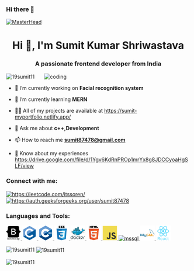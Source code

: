 ### Hi there 👋

[![MasterHead](https://th.bing.com/th/id/R.726c11b9daa7147358371808a09ee3c1?rik=1K6gU057SjUhdw&pid=ImgRaw&r=0)](https://rishavchanda.io)


<h1 align="center">Hi 👋, I'm Sumit Kumar Shriwastava</h1>
<h3 align="center">A passionate frontend developer from India</h3>
<img align="right" alt="coding" width="400" src="https://th.bing.com/th/id/R.e1f3413bf5036045713341394f617225?rik=UQJfe%2fYIXZvk0g&pid=ImgRaw&r=0">

<p align="left"> <img src="https://komarev.com/ghpvc/?username=19sumit11&label=Profile%20views&color=0e75b6&style=flat" alt="19sumit11" /> </p>

- 🔭 I’m currently working on **Facial recognition system**

- 🌱 I’m currently learning **MERN**

- 👨‍💻 All of my projects are available at https://sumit-myportfolio.netlify.app/ 

- 💬 Ask me about **c++,Development**

- 📫 How to reach me **sumit87478@gmail.com**
- 📄 Know about my experiences  https://drive.google.com/file/d/1Ygv6KdRnPROp1mrYx8g8JDCCyoaHgSLF/view

<h3 align="left">Connect with me:</h3>
<p align="left">
<a href="https://www.leetcode.com/https://leetcode.com/itssoren/" target="blank"><img align="center" src="https://raw.githubusercontent.com/rahuldkjain/github-profile-readme-generator/master/src/images/icons/Social/leet-code.svg" alt="https://leetcode.com/itssoren/" height="30" width="40" /></a>
<a href="https://auth.geeksforgeeks.org/user/https://auth.geeksforgeeks.org/user/sumit87478" target="blank"><img align="center" src="https://raw.githubusercontent.com/rahuldkjain/github-profile-readme-generator/master/src/images/icons/Social/geeks-for-geeks.svg" alt="https://auth.geeksforgeeks.org/user/sumit87478" height="30" width="40" /></a>
</p>

<h3 align="left">Languages and Tools:</h3>
<p align="left"> <a href="https://getbootstrap.com" target="_blank" rel="noreferrer"> <img src="https://raw.githubusercontent.com/devicons/devicon/master/icons/bootstrap/bootstrap-plain-wordmark.svg" alt="bootstrap" width="40" height="40"/> </a> <a href="https://www.cprogramming.com/" target="_blank" rel="noreferrer"> <img src="https://raw.githubusercontent.com/devicons/devicon/master/icons/c/c-original.svg" alt="c" width="40" height="40"/> </a> <a href="https://www.w3schools.com/cpp/" target="_blank" rel="noreferrer"> <img src="https://raw.githubusercontent.com/devicons/devicon/master/icons/cplusplus/cplusplus-original.svg" alt="cplusplus" width="40" height="40"/> </a> <a href="https://www.w3schools.com/css/" target="_blank" rel="noreferrer"> <img src="https://raw.githubusercontent.com/devicons/devicon/master/icons/css3/css3-original-wordmark.svg" alt="css3" width="40" height="40"/> </a> <a href="https://www.docker.com/" target="_blank" rel="noreferrer"> <img src="https://raw.githubusercontent.com/devicons/devicon/master/icons/docker/docker-original-wordmark.svg" alt="docker" width="40" height="40"/> </a> <a href="https://www.w3.org/html/" target="_blank" rel="noreferrer"> <img src="https://raw.githubusercontent.com/devicons/devicon/master/icons/html5/html5-original-wordmark.svg" alt="html5" width="40" height="40"/> </a> <a href="https://developer.mozilla.org/en-US/docs/Web/JavaScript" target="_blank" rel="noreferrer"> <img src="https://raw.githubusercontent.com/devicons/devicon/master/icons/javascript/javascript-original.svg" alt="javascript" width="40" height="40"/> </a> <a href="https://www.microsoft.com/en-us/sql-server" target="_blank" rel="noreferrer"> <img src="https://www.svgrepo.com/show/303229/microsoft-sql-server-logo.svg" alt="mssql" width="40" height="40"/> </a> <a href="https://www.mysql.com/" target="_blank" rel="noreferrer"> <img src="https://raw.githubusercontent.com/devicons/devicon/master/icons/mysql/mysql-original-wordmark.svg" alt="mysql" width="40" height="40"/> </a> <a href="https://reactjs.org/" target="_blank" rel="noreferrer"> <img src="https://raw.githubusercontent.com/devicons/devicon/master/icons/react/react-original-wordmark.svg" alt="react" width="40" height="40"/> </a> </p>

<p><img align="left" src="https://github-readme-stats.vercel.app/api/top-langs?username=19sumit11&show_icons=true&locale=en&layout=compact" alt="19sumit11" /></p>

<p>&nbsp;<img align="center" src="https://github-readme-stats.vercel.app/api?username=19sumit11&show_icons=true&locale=en" alt="19sumit11" /></p>

<p><img align="center" src="https://github-readme-streak-stats.herokuapp.com/?user=19sumit11&" alt="19sumit11" /></p>
